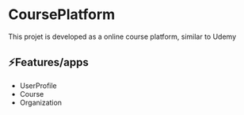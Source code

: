 # CoursePlatform
This projet is developed as a online course platform, similar to Udemy
## ⚡Features/apps 
- UserProfile 
- Course
- Organization
